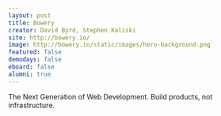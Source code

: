 ```yaml
---
layout: post
title: Bowery
creator: David Byrd, Stephen Kaliski
site: http://bowery.io/
image: http://bowery.io/static/images/hero-background.png
featured: false
demodays: false
eboard: false
alumni: true
---
```

The Next Generation of Web Development. Build products, not infrastructure.
